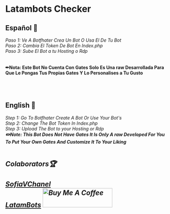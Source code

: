 <h1>Latambots Checker</h1>
<h2>Español 📌</h2>
<i>Paso 1: Ve A Botfhater Crea Un Bot O Usa El De Tu Bot</i><br>
<i>Paso 2: Cambia El Token De Bot En Index.php</i><br>
<i>Paso 3: Sube El Bot a tu Hosting o Rdp</i><br><br><br>
<b>✏Nota: Este Bot No Cuenta Con Gates Solo Es Una raw Desarrollada Para Que Le Pongas Tus Propias Gates Y Lo Personalises a Tu Gusto</b>
<br><br><br><br>
<h2>English 📸</h2>
<i>Step 1: Go To Botfhater Create A Bot Or Use Your Bot's</i><br>
<i>Step 2: Change The Bot Token In Index.php</i><br>
<i>Step 3: Upload The Bot to your Hosting or Rdp<i><br>
<b>✏️Note: This Bot Does Not Have Gates It Is Only A raw Developed For You To Put Your Own Gates And Customize It To Your Liking</b><br><br>

 <h2>Colaborators🏆<h2>
   <b><a href="https://t.me/Sofiavchanel">SofiaVChanel</a></b><br>
   <b><a href="https://t.me/LatamBots">LatamBots</a></b>
  <a href="https://paypal.me/Tuscuentascom" target="_blank"><img src="https://cdn.buymeacoffee.com/buttons/v2/default-blue.png" alt="Buy Me A Coffee" style="height: 60px !important;width: 217px !important;" ></a>
